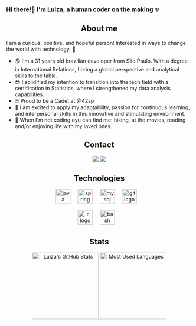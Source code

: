 ### Hi there!👋 I'm Luiza, a human coder on the making ✨

<h2 align="center">
  About me
</h2>

<div align="center">
<p align="left">
I am a curious, positive, and hopeful person! Interested in ways to change the world with technology. 💜
</p>
<ul align="left">
  <li>
      🌎 I'm a 31 years old brazilian developer from São Paulo. With a degree in International Relations, I bring a global perspective and analytical skills to the table. 
  </li>
  <li>
      😎 I solidified my intention to transition into the tech field with a certification in Statistics, where I strengthened my data analysis capabilities. 
  </li>
  <li>
    🤓 Proud to be a Cadet at @42sp
  </li>
  <li>
      🚀 I am excited to apply my adaptability, passion for continuous learning, and interpersonal skills in this innovative and stimulating environment.
  </li>
  <li>
    🍃 When I'm not coding oyu can find me: hiking, at the movies, reading and/or enjoying life with my loved ones.
  </li>
</ul>
</div>

<h2 align="center">
  Contact
</h2>

<div align="center">
<a href = "mailto:contato@seu-usuário-aqui"><img loading="lazy" src="https://img.shields.io/badge/Gmail-D14836?style=for-the-badge&logo=gmail&logoColor=white" target="_blank"></a>
<a href="https://www.linkedin.com/in/seu-usuário-linkedln-aqui" target="_blank"><img loading="lazy" src="https://img.shields.io/badge/-LinkedIn-%230077B5?style=for-the-badge&logo=linkedin&logoColor=white" target="_blank"></a>   
</div>

<h2 align="center">
  Technologies
</h2>
<div align="center">
  <img src="https://skillicons.dev/icons?i=java&theme=light" height="40" alt="java logo"  />
  <img width="12" />
  <img src="https://skillicons.dev/icons?i=spring&theme=light" height="40" alt="spring logo"  />
  <img width="12" />
  <img src="https://skillicons.dev/icons?i=mysql" height="40" alt="mysql logo"  />
  <img width="12" />
  <img src="https://skillicons.dev/icons?i=git" height="40" alt="git logo"  />
  <img width="12" />
  <p></p>
  <img src="https://skillicons.dev/icons?i=c&theme=light" height="40" alt="c logo"  />
  <img width="12" />
  <img src="https://skillicons.dev/icons?i=bash&theme=light" height="40" alt="bash logo"  />
  <img width="12" />

</div>

<h2 align="center">
  Stats
</h2>
<div align="center">
  <a href="https://github.com/anuraghazra/github-readme-stats">
    <img height="180em" src="https://github-readme-stats.vercel.app/api?username=luizakormann&show_icons=true&theme=default" alt="Luiza's GitHub Stats"/>
  </a>
  <a href="https://github.com/anuraghazra/github-readme-stats">
    <img height="180em" src="https://github-readme-stats.vercel.app/api/top-langs/?username=luizakormann&layout=compact&theme=default" alt="Most Used Languages"/>
  </a>
</div>
